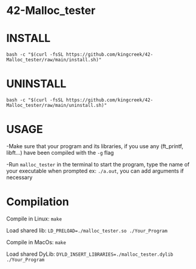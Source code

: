 # 42-Malloc_tester

# INSTALL
`bash -c "$(curl -fsSL https://github.com/kingcreek/42-Malloc_tester/raw/main/install.sh)"`

# UNINSTALL
`bash -c "$(curl -fsSL https://github.com/kingcreek/42-Malloc_tester/raw/main/uninstall.sh)"`

# USAGE
-Make sure that your program and its libraries, if you use any (ft_printf, libft...) have been compiled with the `-g` flag

-Run `malloc_tester` in the terminal to start the program, type the name of your executable when prompted ex: `./a.out`, you can add arguments if necessary

# Compilation

Compile in Linux:
`make`

Load shared lib:
`LD_PRELOAD=./malloc_tester.so ./Your_Program`



Compile in MacOs:
`make`

Load shared DyLib:
`DYLD_INSERT_LIBRARIES=./malloc_tester.dylib ./Your_Program`

